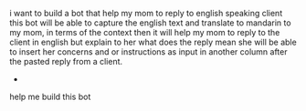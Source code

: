 i want to build a bot that help my mom to reply to english speaking client
this bot will be able to capture the english text and translate to mandarin to my mom, in terms of the context
then it will help my mom to reply to the client in english but explain to her what does the reply mean
she will be able to insert her concerns and or instructions as input in another column after the pasted reply from a client.

-

help me build this bot